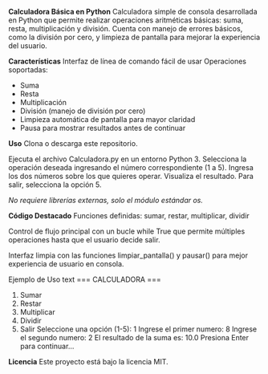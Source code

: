 **Calculadora Básica en Python**
Calculadora simple de consola desarrollada en Python que permite realizar operaciones aritméticas básicas: suma, resta, multiplicación y división. Cuenta con manejo de errores básicos, como la división por cero, y limpieza de pantalla para mejorar la experiencia del usuario.

**Características**
Interfaz de línea de comando fácil de usar
Operaciones soportadas:
- Suma
- Resta
- Multiplicación
- División (manejo de división por cero)
- Limpieza automática de pantalla para mayor claridad
- Pausa para mostrar resultados antes de continuar

**Uso**
Clona o descarga este repositorio.

Ejecuta el archivo Calculadora.py en un entorno Python 3.
Selecciona la operación deseada ingresando el número correspondiente (1 a 5).
Ingresa los dos números sobre los que quieres operar.
Visualiza el resultado.
Para salir, selecciona la opción 5.

*No requiere librerías externas, solo el módulo estándar os.*

**Código Destacado**
Funciones definidas: sumar, restar, multiplicar, dividir

Control de flujo principal con un bucle while True que permite múltiples operaciones hasta que el usuario decide salir.

Interfaz limpia con las funciones limpiar_pantalla() y pausar() para mejor experiencia de usuario en consola.

Ejemplo de Uso
text
=== CALCULADORA ===
1. Sumar
2. Restar
3. Multiplicar
4. Dividir
5. Salir
Seleccione una opción (1-5): 1
Ingrese el primer numero: 8
Ingrese el segundo numero: 2
El resultado de la suma es: 10.0
Presiona Enter para continuar...

**Licencia**
Este proyecto está bajo la licencia MIT.

